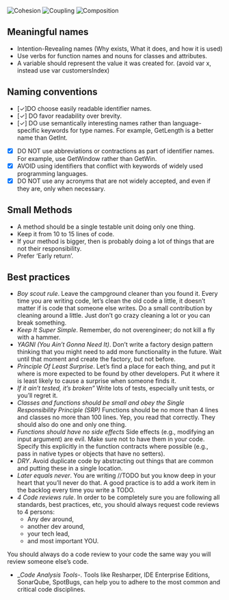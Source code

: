![Cohesion](../master/clean-code/clean_code_cohesion.png)
![Coupling](../master/clean-code/clean_code_coupling.png)
![Composition](../master/clean-code/clean_code_composition.png)

## Meaningful names
- Intention-Revealing names (Why exists, What it does, and how it is used)
- Use verbs for function names and nouns for classes and attributes.
- A variable should represent the value it was created for. (avoid var x, instead use var customersIndex)

## Naming conventions
- [✓]DO choose easily readable identifier names.
- [✓] DO favor readability over brevity.
- [✓] DO use semantically interesting names rather than language-specific keywords for type names. For example, GetLength is a better name than GetInt.
- [X] DO NOT use abbreviations or contractions as part of identifier names. For example, use GetWindow rather than GetWin.
- [X] AVOID using identifiers that conflict with keywords of widely used programming languages.
- [X] DO NOT use any acronyms that are not widely accepted, and even if they are, only when necessary.

## Small Methods
* A method should be a single testable unit doing only one thing.
* Keep it from 10 to 15 lines of code.
* If your method is bigger, then is probably doing a lot of things that are not their responsibility.
* Prefer ‘Early return’.

## Best practices
* _*Boy scout rule*_. Leave the campground cleaner than you found it. Every time you are writing code, let’s clean the old code a little, it doesn’t matter if is code that someone else writes. Do a small contribution by cleaning around a little. Just don’t go crazy cleaning a lot or you can break something.
* _*Keep It Super Simple*_. Remember, do not overengineer; do not kill a fly with a hammer.
* _*YAGNI (You Ain’t Gonna Need It)*_. Don’t write a factory design pattern thinking that you might need to add more functionality in the future. Wait until that moment and create the factory, but not before.
* _*Principle Of Least Surprise*_. Let’s find a place for each thing, and put it where is more expected to be found by other developers. Put it where it is least likely to cause a surprise when someone finds it.
* _*If it ain’t tested, it’s broken”*_ Write lots of tests, especially unit tests, or you’ll regret it.
* _*Classes and functions should be small and obey the Single Responsibility Principle (SRP)*_
Functions should be no more than 4 lines and classes no more than 100 lines. Yep, you read that correctly. They should also do one and only one thing.
* _*Functions should have no side effects*_
Side effects (e.g., modifying an input argument) are evil. Make sure not to have them in your code. Specify this explicitly in the function contracts where possible (e.g., pass in native types or objects that have no setters).
* _*DRY*_. Avoid duplicate code by abstracting out things that are common and putting these in a single location.
* _*Later equals never*_. You are writing //TODO but you know deep in your heart that you’ll never do that. A good practice is to add a work item in the backlog every time you write a TODO.
* _*4 Code reviews rule*_. In order to be completely sure you are following all standards, best practices, etc, 
you should always request code reviews to 4 persons: 
  * Any dev around, 
  * another dev around, 
  * your tech lead, 
  * and most important YOU. 

You should always do a code review to your code the same way you will review someone else’s code.
* _*Code Analysis Tools*-. Tools like Resharper, IDE Enterprise Editions, SonarQube, SpotBugs, can help you to adhere to the most common and critical code disciplines.

